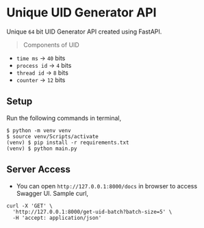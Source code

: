 # Unique UID Generator API
Unique `64` bit UID Generator API created using FastAPI.
> Components of UID
* `time ms` -> `40` bits
* `process id` -> `4` bits
* `thread id` -> `8` bits
* `counter` -> `12` bits


## Setup
Run the following commands in terminal,
```
$ python -m venv venv
$ source venv/Scripts/activate
(venv) $ pip install -r requirements.txt
(venv) $ python main.py
```

## Server Access
* You can open `http://127.0.0.1:8000/docs` in browser to access Swagger UI. Sample curl,
```
curl -X 'GET' \
  'http://127.0.0.1:8000/get-uid-batch?batch-size=5' \
  -H 'accept: application/json'
```
